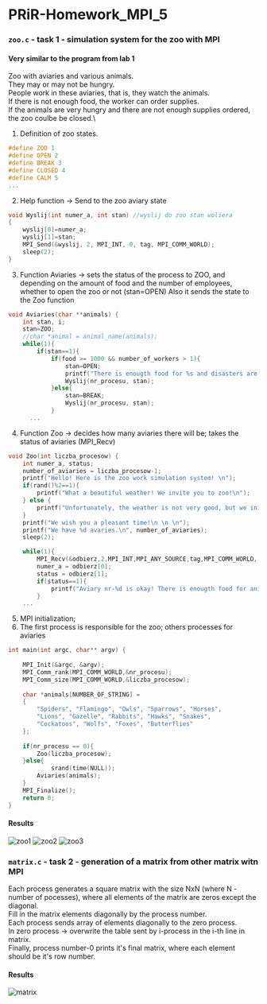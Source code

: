 # PRiR-Homework_MPI_5
### ``` zoo.c ``` - task 1 - simulation system for the zoo with MPI
#### Very similar to the program from lab 1
Zoo with aviaries and various animals.\
They may or may not be hungry.\
People work in these aviaries, that is, they watch the animals.\
If there is not enough food, the worker can order supplies.\
If the animals are very hungry and there are not enough supplies ordered, the zoo coulbe be closed.\
1) Definition of zoo states.
```c
#define ZOO 1
#define OPEN 2
#define BREAK 3
#define CLOSED 4
#define CALM 5
...
```
2) Help function -> Send to the zoo aviary state
```c
void Wyslij(int numer_a, int stan) //wyslij do zoo stan woliera
{
	wyslij[0]=numer_a;
	wyslij[1]=stan;
	MPI_Send(&wyslij, 2, MPI_INT, 0, tag, MPI_COMM_WORLD);
	sleep(2);
}
```
3) Function Aviaries -> sets the status of the process to ZOO, and depending on the amount of food and the number of employees, whether to open the zoo or not (stan=OPEN)
Also it sends the state to the Zoo function
```c
void Aviaries(char **animals) {
	int stan, i;
	stan=ZOO;
    //char *animal = animal_name(animals);
	while(1){
		if(stan==1){
			if(food >= 1000 && number_of_workers > 1){
				stan=OPEN;
				printf("There is enougth food for %s and disasters are not found for aviary nr- %d\n", animal_name(animals), nr_procesu);
				Wyslij(nr_procesu, stan);
			}else{
                stan=BREAK;
				Wyslij(nr_procesu, stan);
			}
      ...
```
4) Function Zoo -> decides how many aviaries there will be; takes the status of aviaries (MPI_Recv)
```c
void Zoo(int liczba_procesow) {
	int numer_a, status;
	number_of_aviaries = liczba_procesow-1;
	printf("Hello! Here is the zoo work simulation system! \n");
	if(rand()%2==1){
		printf("What a beautiful weather! We invite you to zoo!\n");
	} else {
		printf("Unfortunately, the weather is not very good, but we inite you to the zoo!\n");
	}
	printf("We wish you a pleasant time!\n \n \n");
	printf("We have %d avaries.\n", number_of_aviaries);
	sleep(2);

	while(1){
		MPI_Recv(&odbierz,2,MPI_INT,MPI_ANY_SOURCE,tag,MPI_COMM_WORLD, &mpi_status);
		numer_a = odbierz[0];
		status = odbierz[1];
		if(status==1){
			printf("Aviary nr-%d is okay! There is enougth food for animals.\n", numer_a);
		}
    ...
```
5) MPI initialization; 
6) The first process is responsible for the zoo; others processes for aviaries
```c
int main(int argc, char** argv) {
    
	MPI_Init(&argc, &argv);
	MPI_Comm_rank(MPI_COMM_WORLD,&nr_procesu);
	MPI_Comm_size(MPI_COMM_WORLD,&liczba_procesow);
    
    char *animals[NUMBER_OF_STRING] = 
    {
        "Spiders", "Flamingo", "Owls", "Sparrows", "Horses",
        "Lions", "Gazelle", "Rabbits", "Hawks", "Snakes",
        "Cockatoos", "Wolfs", "Foxes", "Butterflies"
    };
	
	if(nr_procesu == 0){
		Zoo(liczba_procesow);
	}else{
        	srand(time(NULL));
		Aviaries(animals);
    }
	MPI_Finalize();
	return 0;
}
```
#### Results
![zoo1](https://user-images.githubusercontent.com/72127610/144656936-1292ea5a-f1fe-4d82-a380-b3d678ace582.jpg)
![zoo2](https://user-images.githubusercontent.com/72127610/144656960-98dbcc4f-05a1-43ae-bc68-5fd3b17ffa08.jpg)
![zoo3](https://user-images.githubusercontent.com/72127610/144656977-8341d20c-a40c-4b6a-9c25-ef8baaede9b4.jpg)
### ``` matrix.c ``` - task 2 - generation of a matrix from other matrix witn MPI
Each process generates a square matrix with the size NxN (where N - number of pocesses), where all elements of the matrix are zeros except the diagonal.\
Fill in the matrix elements diagonally by the process number.\
Each process sends array of elements diagonally to the zero process.\
In zero process -> overwrite the table sent by i-process in the i-th line in matrix.\
Finally, process number-0 prints it's final matrix, where each element should be it's row number.
#### Results
![matrix](https://user-images.githubusercontent.com/72127610/144657086-feb56770-24f0-43bf-9583-2da06cfddea1.jpg)



